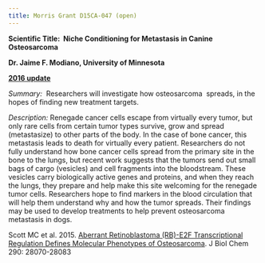 ```yaml
---
title: Morris Grant D15CA-047 (open)
---
```

**Scientific Title:  Niche Conditioning for Metastasis in Canine
Osteosarcoma**

**Dr. Jaime F. Modiano, University of Minnesota**

[**2016 update**](</files/D15CA-047 Oct 2016 update.pdf>)

_Summary:_  Researchers will investigate how osteosarcoma  spreads, in
the hopes of finding new treatment targets.

_Description:_ Renegade cancer cells escape from virtually every tumor,
but only rare cells from certain tumor types survive, grow and spread
(metastasize) to other parts of the body. In the case of bone cancer,
this metastasis leads to death for virtually every patient. Researchers
do not fully understand how bone cancer cells spread from the primary
site in the bone to the lungs, but recent work suggests that the tumors
send out small bags of cargo (vesicles) and cell fragments into the
bloodstream. These vesicles carry biologically active genes and
proteins, and when they reach the lungs, they prepare and help make this
site welcoming for the renegade tumor cells. Researchers hope to find
markers in the blood circulation that will help them understand why and
how the tumor spreads. Their findings may be used to develop treatments
to help prevent osteosarcoma metastasis in dogs.

Scott MC et al.  2015.  [Aberrant Retinoblastoma (RB)-E2F Transcriptional Regulation Defines Molecular Phenotypes of Osteosarcoma](http://www.jbc.org/content/290/47/28070.full.pdf).  J Biol Chem 290: 28070-28083
